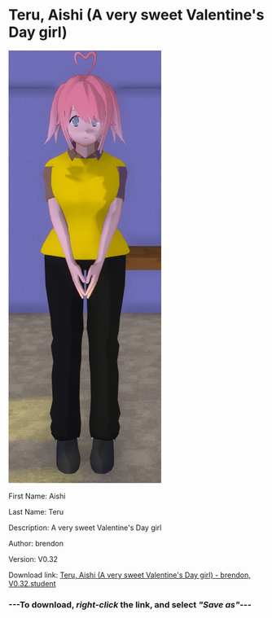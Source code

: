 # Teru, Aishi (A very sweet Valentine's Day girl)

<img src = "https://raw.githubusercontent.com/Arbiter1223/Daigaku-Gurashi-Custom-Students/master/Students/Files/Teru%2C%20Aishi%20(A%20very%20sweet%20Valentine's%20Day%20girl).png">

First Name: Aishi

Last Name: Teru

Description: A very sweet Valentine's Day girl

Author: brendon

Version: V0.32

Download link: <a href="https://raw.githubusercontent.com/Arbiter1223/Daigaku-Gurashi-Custom-Students/master/Students/Files/Teru%2C%20Aishi%20(A%20very%20sweet%20Valentine's%20Day%20girl)%20-%20brendon%2C%20V0.32.student">Teru, Aishi (A very sweet Valentine's Day girl) - brendon, V0.32.student</a>

### ---**To download, _right-click_ the link, and select _"Save as"_**---
